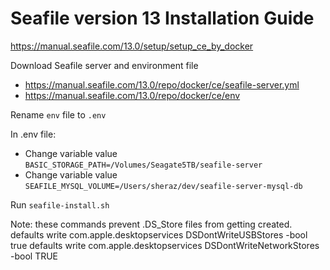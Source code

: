 # Seafile version 13 Installation Guide
https://manual.seafile.com/13.0/setup/setup_ce_by_docker


Download Seafile server and environment file

- https://manual.seafile.com/13.0/repo/docker/ce/seafile-server.yml
- https://manual.seafile.com/13.0/repo/docker/ce/env

Rename `env` file to `.env`

In .env file:
- Change variable value `BASIC_STORAGE_PATH=/Volumes/Seagate5TB/seafile-server`
- Change variable value `SEAFILE_MYSQL_VOLUME=/Users/sheraz/dev/seafile-server-mysql-db`


Run `seafile-install.sh`


Note: these commands prevent .DS_Store files from getting created.
defaults write com.apple.desktopservices DSDontWriteUSBStores -bool true
defaults write com.apple.desktopservices DSDontWriteNetworkStores -bool TRUE
